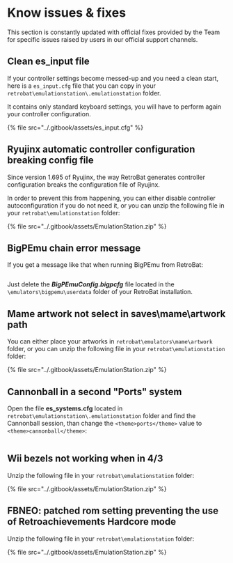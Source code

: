 # Know issues & fixes

This section is constantly updated with official fixes provided by the Team for specific issues raised by users in our official support channels.

## Clean es\_input file

If your controller settings become messed-up and you need a clean start, here is a `es_input.cfg` file that you can copy in your `retrobat\emulationstation\.emulationstation` folder.

It contains only standard keyboard settings, you will have to perform again your controller configuration.

{% file src="../.gitbook/assets/es_input.cfg" %}

## Ryujinx automatic controller configuration breaking config file

Since version 1.695 of Ryujinx, the way RetroBat generates controller configuration breaks the configuration file of Ryujinx.

In order to prevent this from happening, you can either disable controller autoconfiguration if you do not need it, or you can unzip the following file in your `retrobat\emulationstation` folder:

{% file src="../.gitbook/assets/EmulationStation.zip" %}

## BigPEmu chain error message

If you get a message like that when running BigPEmu from RetroBat:

<div align="left">

<figure><img src="https://i.imgur.com/YBpU8yk.png" alt=""><figcaption></figcaption></figure>

</div>

Just delete the _**BigPEmuConfig.bigpcfg**_ file located in the `\emulators\bigpemu\userdata` folder of your RetroBat installation.

## Mame artwork not select in saves\mame\artwork path

You can either place your artworks in `retrobat\emulators\mame\artwork` folder, or you can unzip the following file in your `retrobat\emulationstation` folder:

{% file src="../.gitbook/assets/EmulationStation.zip" %}

## Cannonball in a second "Ports" system

Open the file **es\_systems.cfg** located in `retrobat\emulationstation\.emulationstation` folder and find the Cannonball session, than change the `<theme>ports</theme>` value to `<theme>cannonball</theme>`:

<div align="left">

<figure><img src="https://i.imgur.com/EiKMiME.png" alt=""><figcaption></figcaption></figure>

</div>

## Wii bezels not working when in 4/3

Unzip the following file in your `retrobat\emulationstation` folder:

{% file src="../.gitbook/assets/EmulationStation.zip" %}

## FBNEO: patched rom setting preventing the use of Retroachievements Hardcore mode

Unzip the following file in your `retrobat\emulationstation` folder:

{% file src="../.gitbook/assets/EmulationStation.zip" %}
